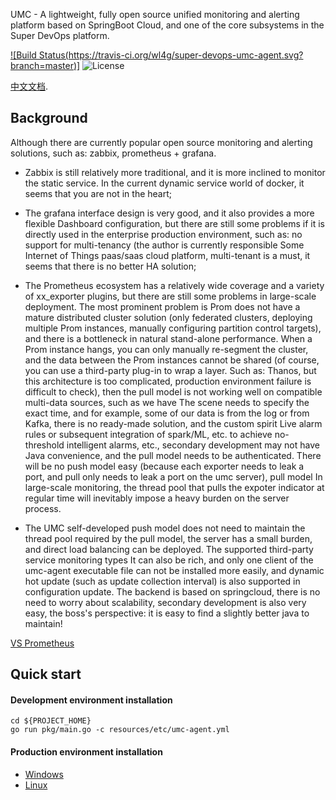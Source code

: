 UMC - A lightweight, fully open source unified monitoring and alerting platform based on SpringBoot Cloud, and one of the core subsystems in the Super DevOps platform.

[![Build Status(https://travis-ci.org/wl4g/super-devops-umc-agent.svg?branch=master)]](https://api.travis-ci.org/wl4g/super-devops-umc-agent.svg?branch=master)
![License](https://camo.githubusercontent.com/ce4fb5b3ec026da9d76d9de28d688d0a0d493949/68747470733a2f2f696d672e736869656c64732e696f2f6769746875622f6c6963656e73652f73706f746966792f646f636b657266696c652d6d6176656e2e737667)

[中文文档](README_CN.md).

## Background
Although there are currently popular open source monitoring and alerting solutions, such as: zabbix, prometheus + grafana.
- Zabbix is still relatively more traditional, and it is more inclined to monitor the static service. In the current dynamic service world of docker, it seems that you are not in the heart;

- The grafana interface design is very good, and it also provides a more flexible Dashboard configuration, but there are still some problems if it is directly used in the enterprise production environment, such as: no support for multi-tenancy (the author is currently responsible
  Some Internet of Things paas/saas cloud platform, multi-tenant is a must, it seems that there is no better HA solution;

- The Prometheus ecosystem has a relatively wide coverage and a variety of xx_exporter plugins, but there are still some problems in large-scale deployment. The most prominent problem is
  Prom does not have a mature distributed cluster solution (only federated clusters, deploying multiple Prom instances, manually configuring partition control targets), and there is a bottleneck in natural stand-alone performance.
  When a Prom instance hangs, you can only manually re-segment the cluster, and the data between the Prom instances cannot be shared (of course, you can use a third-party plug-in to wrap a layer.
  Such as: Thanos, but this architecture is too complicated, production environment failure is difficult to check), then the pull model is not working well on compatible multi-data sources, such as we have
  The scene needs to specify the exact time, and for example, some of our data is from the log or from Kafka, there is no ready-made solution, and the custom spirit
  Live alarm rules or subsequent integration of spark/ML, etc. to achieve no-threshold intelligent alarms, etc., secondary development may not have Java convenience, and the pull model needs to be authenticated.
  There will be no push model easy (because each exporter needs to leak a port, and pull only needs to leak a port on the umc server), pull model
  In large-scale monitoring, the thread pool that pulls the expoter indicator at regular time will inevitably impose a heavy burden on the server process.

- The UMC self-developed push model does not need to maintain the thread pool required by the pull model, the server has a small burden, and direct load balancing can be deployed. The supported third-party service monitoring types
  It can also be rich, and only one client of the umc-agent executable file can not be installed more easily, and dynamic hot update (such as update collection interval) is also supported in configuration update.
  The backend is based on springcloud, there is no need to worry about scalability, secondary development is also very easy, the boss's perspective: it is easy to find a slightly better java to maintain!

[VS Prometheus](VS_PROMUS.md)

## Quick start

#### Development environment installation
```
cd ${PROJECT_HOME}
go run pkg/main.go -c resources/etc/umc-agent.yml
```

#### Production environment installation
- [Windows](scripts/build.bat)
- [Linux](scripts/build.sh)
